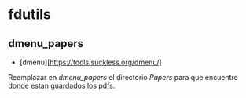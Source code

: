 # fdutils

## dmenu_papers

- [dmenu][https://tools.suckless.org/dmenu/]

Reemplazar en *dmenu_papers* el directorio _Papers_ para que encuentre donde estan guardados los pdfs.


